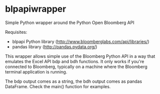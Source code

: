 blpapiwrapper
=============

Simple Python wrapper around the Python Open Bloomberg API

Requisites:
* blpapi Python library (http://www.bloomberglabs.com/api/libraries/)
* pandas library (http://pandas.pydata.org/)

This wrapper allows simple use of the Bloomberg Python API in a way that emulates the Excel API bdp and bdh functions. It only works if you're connected to Bloomberg, typically on a machine where the Bloomberg terminal application is running.

The bdp output comes as a string, the bdh output comes as pandas DataFrame. Check the main() function for examples.
